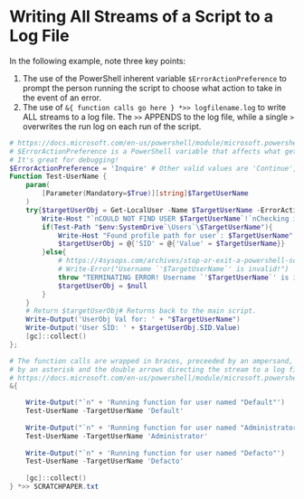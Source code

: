 # Writing All Streams of a Script to a Log File

In the following example, note three key points:
1) The use of the PowerShell inherent variable `$ErrorActionPreference` to prompt the person running the script to choose what action to take in the event of an error.
2) The use of `&{ function calls go here } *>> logfilename.log` to write ALL streams to a log file. The `>>` APPENDS to the log file, while a single `>` overwrites
   the run log on each run of the script.

```PowerShell
# https://docs.microsoft.com/en-us/powershell/module/microsoft.powershell.core/about/about_redirection?view=powershell-7.2#examples
# $ErrorActionPreference is a PowerShell variable that affects what gets written to the Error stream.
# It's great for debugging!
$ErrorActionPreference = 'Inquire' # Other valid values are 'Continue', 'SilentlyContinue', 'Stop', and 'Ignore'
Function Test-UserName {
    param(
        [Parameter(Mandatory=$True)][string]$TargetUserName
    )
    try{$targetUserObj = Get-LocalUser -Name $TargetUserName -ErrorAction Stop | Select-Object * }catch{
        Write-Host "`nCOULD NOT FIND USER $TargetUserName`!`nChecking if NTUSERDAT exists for user`: $TargetUserName" -ForegroundColor Red -BackgroundColor Yellow
        if(Test-Path "$env:SystemDrive`\Users`\$TargetUserName"){
            Write-Host "Found profile path for user`: $TargetUserName" -ForegroundColor Cyan -BackgroundColor Black
            $targetUserObj = @{'SID' = @{'Value' = $TargetUserName}}
        }else{
            # https://4sysops.com/archives/stop-or-exit-a-powershell-script-when-it-errors/
            # Write-Error("Username `'$TargetUserName`' is invalid!")
            throw "TERMINATING ERROR! Username `'$TargetUserName`' is invalid!"
            $targetUserObj = $null
        }
    }
    # Return $targetUserObj# Returns back to the main script.
    Write-Output('UserObj Val for: ' + "$TargetUserName")
    Write-Output('User SID: ' + $targetUserObj.SID.Value)
    [gc]::collect()
};

# The function calls are wrapped in braces, preceeded by an ampersand, and then followed
# by an asterisk and the double arrows directing the stream to a log file.
# https://docs.microsoft.com/en-us/powershell/module/microsoft.powershell.core/about/about_redirection?view=powershell-7.2#example-4-redirect-all-streams-to-a-file
&{

    Write-Output("`n" + 'Running function for user named "Default"')
    Test-UserName -TargetUserName 'Default'
    
    Write-Output("`n" + 'Running function for user named "Administrator"')
    Test-UserName -TargetUserName 'Administrator'
    
    Write-Output("`n" + 'Running function for user named "Defacto"')
    Test-UserName -TargetUserName 'Defacto'
    
    [gc]::collect()
} *>> SCRATCHPAPER.txt
```

